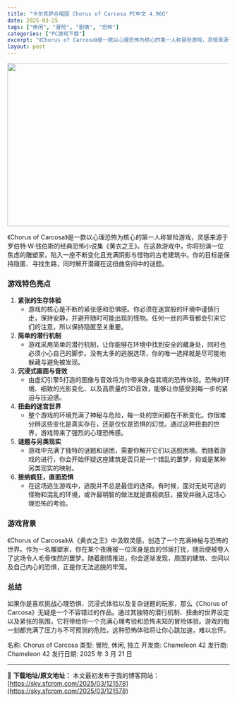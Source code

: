 ```yaml
---
title: "卡尔克萨合唱团 Chorus of Carcosa PC中文 4.96G"
date: 2025-03-25
tags: ["休闲", "冒险", "剧情", "恐怖"]
categories: ["PC游戏下载"]
excerpt: "《Chorus of Carcosa》是一款以心理恐怖为核心的第一人称冒险游戏，灵感来源于罗伯特·W·钱伯斯的经典恐怖小说集《黄衣之王》。在这款游戏中，你将扮演一位焦虑的雕塑家，陷入一座不断变化且充满阴影与怪物的古老建筑中。你的目标是保持隐匿、寻找生路，同时解开潜藏在这扭曲空间中的谜题。 游戏特色亮&hellip;"
layout: post
---
```


<img class="aligncenter size-full wp-image-121579" src="https://sky.sfcrom.com/wp-content/uploads/2025/03/202503241609217.webp" alt="" width="660" height="370" />

《Chorus of Carcosa》是一款以心理恐怖为核心的第一人称冒险游戏，灵感来源于罗伯特·W·钱伯斯的经典恐怖小说集《黄衣之王》。在这款游戏中，你将扮演一位焦虑的雕塑家，陷入一座不断变化且充满阴影与怪物的古老建筑中。你的目标是保持隐匿、寻找生路，同时解开潜藏在这扭曲空间中的谜题。
<h3>游戏特色亮点</h3>
<ol>
 	<li><strong>紧张的生存体验</strong>
<ul>
 	<li>游戏的核心是不断的紧张感和恐惧感。你必须在迷宫般的环境中谨慎行走，保持安静，并避开随时可能出现的怪物。任何一丝的声音都会引来它们的注意，所以保持隐匿至关重要。</li>
</ul>
</li>
 	<li><strong>简单的潜行机制</strong>
<ul>
 	<li>游戏采用简单的潜行机制，让你能够在环境中找到安全的藏身处，同时也必须小心自己的脚步。没有太多的逃脱选项，你的唯一选择就是尽可能地躲藏与避免被发现。</li>
</ul>
</li>
 	<li><strong>沉浸式画面与音效</strong>
<ul>
 	<li>由虚幻引擎5打造的图像与音效将为你带来身临其境的恐怖体验。恐怖的环境、细致的光影变化、以及高质量的3D音效，能够让你感受到每一步的紧迫与压迫感。</li>
</ul>
</li>
 	<li><strong>扭曲的迷宫世界</strong>
<ul>
 	<li>整个游戏的环境充满了神秘与危险，每一处的空间都在不断变化。你很难分辨这些变化是真实存在，还是仅仅是恐惧的幻觉。通过这种扭曲的世界，游戏带来了强烈的心理恐怖感。</li>
</ul>
</li>
 	<li><strong>谜题与另类现实</strong>
<ul>
 	<li>游戏中充满了独特的谜题和谜团，需要你解开它们以逃脱困境。而随着游戏的进行，你会开始怀疑这座建筑是否只是一个错乱的噩梦，抑或是某种另类现实的映射。</li>
</ul>
</li>
 	<li><strong>接纳疯狂，直面恐惧</strong>
<ul>
 	<li>在这场逃生游戏中，逃脱并不总是最佳的选择。有时候，面对无处可逃的怪物和混乱的环境，或许最明智的做法就是直视疯狂，接受并融入这场心理恐怖的考验。</li>
</ul>
</li>
</ol>
<h3>游戏背景</h3>
《Chorus of Carcosa》从《黄衣之王》中汲取灵感，创造了一个充满神秘与恐怖的世界。作为一名雕塑家，你在某个夜晚被一位浑身是血的邻居打扰，随后便被卷入了这场令人毛骨悚然的噩梦。随着剧情推进，你会逐渐发现，周围的建筑、空间以及自己内心的恐惧，正是你无法逃脱的牢笼。
<h3>总结</h3>
如果你是喜欢挑战心理恐惧、沉浸式体验以及复杂谜题的玩家，那么《Chorus of Carcosa》无疑是一个不容错过的作品。通过其独特的潜行机制、扭曲的世界设定以及紧张的氛围，它将带给你一个充满心理考验和恐怖未知的冒险体验。游戏的每一刻都充满了压力与不可预测的危险，这种恐怖体验将让你心跳加速，难以忘怀。

名称: Chorus of Carcosa
类型: 冒险, 休闲, 独立
开发商: Chameleon 42
发行商: Chameleon 42
发行日期: 2025 年 3 月 21 日

---
📖 **下载地址/原文地址：** 本文最初发布于我的博客网站：[https://sky.sfcrom.com/2025/03/121578](https://sky.sfcrom.com/2025/03/121578)

